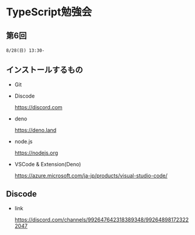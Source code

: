 # TypeScript勉強会

## 第6回

    8/28(日) 13:30-

## インストールするもの

- Git

- Discode

  https://discord.com

- deno

  https://deno.land

- node.js

  https://nodejs.org

- VSCode & Extension(Deno)

  https://azure.microsoft.com/ja-jp/products/visual-studio-code/

## Discode

- link

  https://discord.com/channels/992647642318389348/992648981723222047
